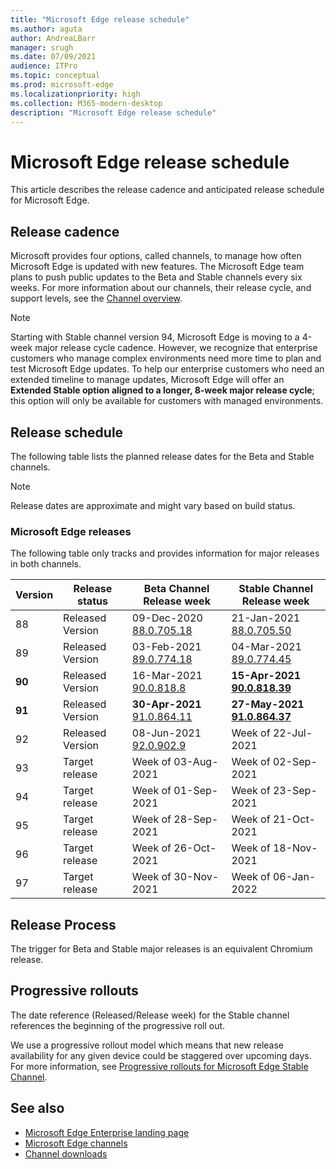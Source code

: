 ```yaml
---
title: "Microsoft Edge release schedule"
ms.author: aguta
author: AndreaLBarr
manager: srugh
ms.date: 07/09/2021
audience: ITPro
ms.topic: conceptual
ms.prod: microsoft-edge
ms.localizationpriority: high
ms.collection: M365-modern-desktop
description: "Microsoft Edge release schedule"
---
```


# Microsoft Edge release schedule

This article describes the release cadence and anticipated release schedule for Microsoft Edge.

## Release cadence

Microsoft provides four options, called channels, to manage how often Microsoft Edge is updated with new features. The Microsoft Edge team plans to push public updates to the Beta and Stable channels every six weeks. For more information about our channels, their release cycle, and support levels, see the [Channel overview](./microsoft-edge-channels.md#channel-overview).

> [!NOTE]
> Starting with Stable channel version 94, Microsoft Edge is moving to a 4-week major release cycle cadence. However, we recognize that enterprise customers who manage complex environments need more time to plan and test Microsoft Edge updates. To help our enterprise customers who need an extended timeline to manage updates, Microsoft Edge will offer an **Extended Stable option aligned to a longer, 8-week major release cycle**; this option will only be available for customers with managed environments.

## Release schedule

The following table lists the planned release dates for the Beta and Stable channels.

> [!NOTE]
> Release dates are approximate and might vary based on build status.

### Microsoft Edge releases

The following table only tracks and provides information for major releases in both channels.

| Version | Release status | Beta Channel<br>Release week | Stable Channel<br>Release week |
|---------|-----|------|--------|
| 88 | Released<br>Version | 09-Dec-2020<br>[88.0.705.18](/microsoft-edge-relnote-archive-beta-channel#version-88070518-december-9) | 21-Jan-2021<br>[88.0.705.50](/microsoft-edge-relnote-archive-stable-channel#version-88070550-january-21)|
| 89 | Released<br>Version | 03-Feb-2021<br>[89.0.774.18](/microsoft-edge-relnote-beta-channel#version-89077423-february-8) | 04-Mar-2021<br>[89.0.774.45](/microsoft-edge-relnote-stable-channel#version-89077445-march-4) |
| **90** | Released<br>Version | 16-Mar-2021<br>[90.0.818.8](/microsoft-edge-relnote-beta-channel#version-9008188-march-16) | **15-Apr-2021**<BR>**[90.0.818.39](/microsoft-edge-relnote-stable-channel#version-90081839-april-15)** |
| **91** | Released<br>Version | **30-Apr-2021**<br>[91.0.864.11](/microsoft-edge-relnote-beta-channel#version-91086411-april-30) | **27-May-2021**<BR>**[91.0.864.37](/microsoft-edge-relnote-stable-channel#version-91086437-may-27)** |
| 92 | Released<br>Version | 08-Jun-2021<br>[92.0.902.9](/microsoft-edge-relnote-beta-channel#version-9209029-june-08) | Week of 22-Jul-2021 |
| 93 | Target release | Week of 03-Aug-2021 | Week of 02-Sep-2021 |
| 94 | Target release | Week of 01-Sep-2021 | Week of 23-Sep-2021 |
| 95 | Target release | Week of 28-Sep-2021 | Week of 21-Oct-2021 |
| 96 | Target release | Week of 26-Oct-2021 | Week of 18-Nov-2021 |
| 97 | Target release | Week of 30-Nov-2021 | Week of 06-Jan-2022 |

## Release Process

The trigger for Beta and Stable major releases is an equivalent Chromium release.

## Progressive rollouts

The date reference (Released/Release week) for the Stable channel references the beginning of the progressive roll out.

We use a progressive rollout model which means that new release availability for any given device could be staggered over upcoming days. For more information, see [Progressive rollouts for Microsoft Edge Stable Channel](/deployedge/microsoft-edge-update-progressive-rollout).

## See also

- [Microsoft Edge Enterprise landing page](https://aka.ms/EdgeEnterprise)
- [Microsoft Edge channels](/deployedge/microsoft-edge-channels)
- [Channel downloads](https://www.microsoft.com/edge/business/download)